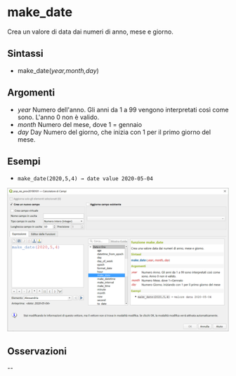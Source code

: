 # make_date

Crea un valore di data dai numeri di anno, mese e giorno.

## Sintassi

* make_date(_year,month,day_)

## Argomenti

* _year_ Numero dell'anno. Gli anni da 1 a 99 vengono interpretati così come sono. L'anno 0 non è valido.
* _month_ Numero del mese, dove 1 = gennaio
* _day_ Day Numero del giorno, che inizia con 1 per il primo giorno del mese.

## Esempi

* `make_date(2020,5,4) → date value 2020-05-04`

![](/img/data_e_ora/make_date1.png)

## Osservazioni

--
